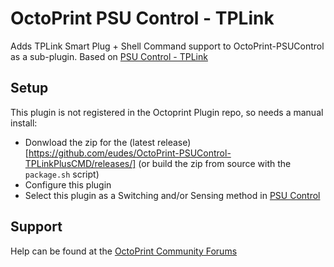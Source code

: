 # OctoPrint PSU Control - TPLink
Adds TPLink Smart Plug + Shell Command support to OctoPrint-PSUControl as a sub-plugin.
Based on [PSU Control - TPLink](https://github.com/kantlivelong/OctoPrint-PSUControl-TPLink)

## Setup
This plugin is not registered in the Octoprint Plugin repo, so needs a manual install:
- Donwload the zip for the (latest release)[https://github.com/eudes/OctoPrint-PSUControl-TPLinkPlusCMD/releases/] (or build the zip from source with the `package.sh` script)
- Configure this plugin
- Select this plugin as a Switching and/or Sensing method in [PSU Control](https://github.com/kantlivelong/OctoPrint-PSUControl)

## Support
Help can be found at the [OctoPrint Community Forums](https://community.octoprint.org)
